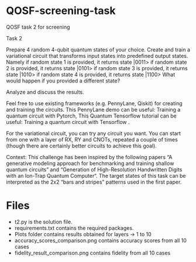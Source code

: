 # QOSF-screening-task
QOSF task 2 for screening


Task 2


Prepare 4 random 4-qubit quantum states of your choice.
Create and train a variational circuit that transforms input states into predefined output states. Namely
if random state 1 is provided, it returns state |0011>
if random state 2 is provided, it returns state |0101>
if random state 3 is provided, it returns state |1010>
if random state 4 is provided, it returns state |1100>
What would happen if you provided a different state?

Analyze and discuss the results.

Feel free to use existing frameworks (e.g. PennyLane, Qiskit) for creating and training the circuits.
This PennyLane demo can be useful: Training a quantum circuit with Pytorch, 
This Quantum Tensorflow tutorial can be useful: Training a quantum circuit with Tensorflow .

For the variational circuit, you can try any circuit you want. You can start from one with a layer of RX, RY and CNOTs, repeated a couple of times (though there are certainly better circuits to achieve this goal). 

Context:
This challenge has been inspired by the following papers “A generative modeling approach for benchmarking and training shallow quantum circuits” and “Generation of High-Resolution Handwritten Digits with an Ion-Trap Quantum Computer“. The target states of this task can be interpreted as the 2x2 “bars and stripes” patterns used in the first paper.


# Files
* t2.py is the solution file.
* requirements.txt contains the required packages.
* Plots folder contains results obtained for layers -> 1 to 10
* accuracy_scores_comparison.png contains accuracy scores from all 10 cases
* fidelity_result_comparison.png contains fidelity from all 10 cases